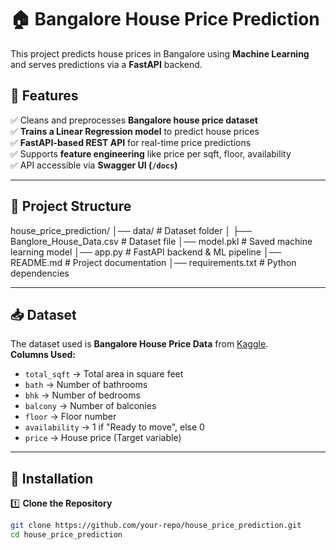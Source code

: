 # 🏠 Bangalore House Price Prediction

This project predicts house prices in Bangalore using **Machine Learning** and serves predictions via a **FastAPI** backend.

## 📌 Features
✅ Cleans and preprocesses **Bangalore house price dataset**  
✅ **Trains a Linear Regression model** to predict house prices  
✅ **FastAPI-based REST API** for real-time price predictions  
✅ Supports **feature engineering** like price per sqft, floor, availability  
✅ API accessible via **Swagger UI (`/docs`)**  

---

## 📂 Project Structure

house_price_prediction/ │── data/ # Dataset folder │ ├── Banglore_House_Data.csv # Dataset file │── model.pkl # Saved machine learning model │── app.py # FastAPI backend & ML pipeline │── README.md # Project documentation │── requirements.txt # Python dependencies


---

## 📥 Dataset
The dataset used is **Bangalore House Price Data** from [Kaggle](https://www.kaggle.com/datasets/amitabhajoy/bengaluru-house-price-data).  
**Columns Used:**  
- `total_sqft` → Total area in square feet  
- `bath` → Number of bathrooms  
- `bhk` → Number of bedrooms  
- `balcony` → Number of balconies  
- `floor` → Floor number  
- `availability` → 1 if "Ready to move", else 0  
- `price` → House price (Target variable)  

---

## 🚀 Installation

1️⃣ **Clone the Repository**
```bash
git clone https://github.com/your-repo/house_price_prediction.git
cd house_price_prediction
